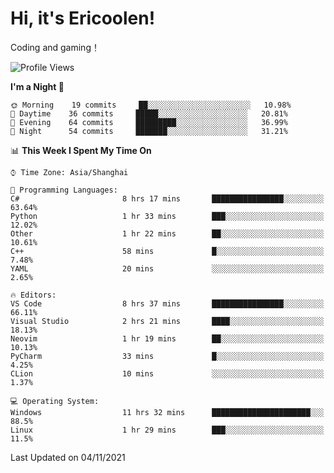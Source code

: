 # Hi, it's Ericoolen!
Coding and gaming！

<!--START_SECTION:waka-->
![Profile Views](http://img.shields.io/badge/Profile%20Views-4-blue)

**I'm a Night 🦉** 

```text
🌞 Morning    19 commits     ██░░░░░░░░░░░░░░░░░░░░░░░   10.98% 
🌆 Daytime    36 commits     █████░░░░░░░░░░░░░░░░░░░░   20.81% 
🌃 Evening    64 commits     █████████░░░░░░░░░░░░░░░░   36.99% 
🌙 Night      54 commits     ███████░░░░░░░░░░░░░░░░░░   31.21%

```


📊 **This Week I Spent My Time On** 

```text
⌚︎ Time Zone: Asia/Shanghai

💬 Programming Languages: 
C#                       8 hrs 17 mins       ████████████████░░░░░░░░░   63.64% 
Python                   1 hr 33 mins        ███░░░░░░░░░░░░░░░░░░░░░░   12.02% 
Other                    1 hr 22 mins        ██░░░░░░░░░░░░░░░░░░░░░░░   10.61% 
C++                      58 mins             █░░░░░░░░░░░░░░░░░░░░░░░░   7.48% 
YAML                     20 mins             ░░░░░░░░░░░░░░░░░░░░░░░░░   2.65%

🔥 Editors: 
VS Code                  8 hrs 37 mins       ████████████████░░░░░░░░░   66.11% 
Visual Studio            2 hrs 21 mins       ████░░░░░░░░░░░░░░░░░░░░░   18.13% 
Neovim                   1 hr 19 mins        ██░░░░░░░░░░░░░░░░░░░░░░░   10.13% 
PyCharm                  33 mins             █░░░░░░░░░░░░░░░░░░░░░░░░   4.25% 
CLion                    10 mins             ░░░░░░░░░░░░░░░░░░░░░░░░░   1.37%

💻 Operating System: 
Windows                  11 hrs 32 mins      ██████████████████████░░░   88.5% 
Linux                    1 hr 29 mins        ███░░░░░░░░░░░░░░░░░░░░░░   11.5%

```


 Last Updated on 04/11/2021
<!--END_SECTION:waka-->

